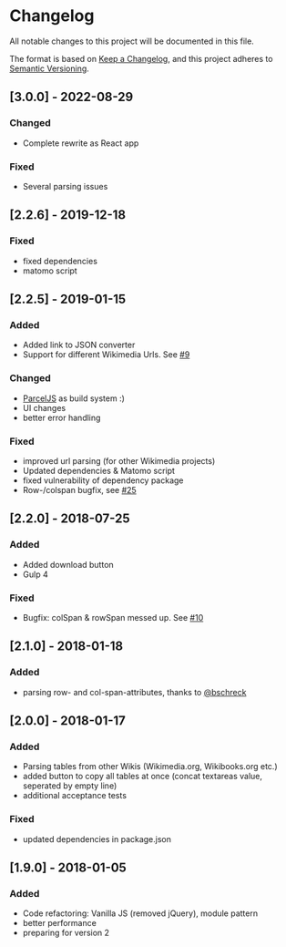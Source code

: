 # Changelog
All notable changes to this project will be documented in this file.

The format is based on [Keep a Changelog](https://keepachangelog.com/en/1.0.0/),
and this project adheres to [Semantic Versioning](https://semver.org/spec/v2.0.0.html).


## [3.0.0] - 2022-08-29
### Changed
- Complete rewrite as React app
### Fixed
- Several parsing issues

## [2.2.6] - 2019-12-18
### Fixed
- fixed dependencies
- matomo script

## [2.2.5] - 2019-01-15
### Added
- Added link to JSON converter
- Support for different Wikimedia Urls. See [#9](../../issues/9)
### Changed
- [ParcelJS](https://parceljs.org) as build system :)
- UI changes
- better error handling
### Fixed
- improved url parsing (for other Wikimedia projects)
- Updated dependencies & Matomo script
- fixed vulnerability of dependency package
- Row-/colspan bugfix, see [#25](../../issues/25)

## [2.2.0] - 2018-07-25
### Added
- Added download button
- Gulp 4
### Fixed
- Bugfix: colSpan & rowSpan messed up. See [#10](../../issues/10)

## [2.1.0] - 2018-01-18
### Added
- parsing row- and col-span-attributes, thanks to [@bschreck](https://github.com/bschreck)

## [2.0.0] - 2018-01-17
### Added
- Parsing tables from other Wikis (Wikimedia.org, Wikibooks.org etc.)
- added button to copy all tables at once (concat textareas value, seperated by empty line)
- additional acceptance tests
### Fixed
- updated dependencies in package.json

## [1.9.0] - 2018-01-05
### Added
- Code refactoring: Vanilla JS (removed jQuery), module pattern
- better performance
- preparing for version 2